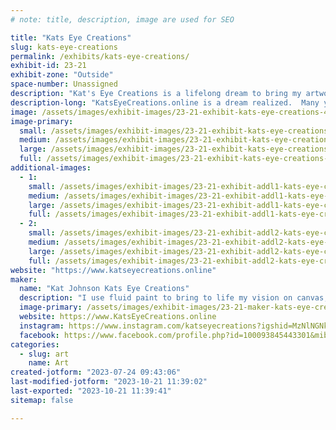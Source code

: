 ```yaml
---
# note: title, description, image are used for SEO

title: "Kats Eye Creations"
slug: kats-eye-creations
permalink: /exhibits/kats-eye-creations/
exhibit-id: 23-21
exhibit-zone: "Outside"
space-number: Unassigned
description: "Kat's Eye Creations is a lifelong dream to bring my artwork to life.  "
description-long: "KatsEyeCreations.online is a dream realized.  Many years ago my Aunt Rosalie encouraged and inspired me to pursue my dreams, my art.  Although she passed away before she could see my pursuit, I know she's proud of me.  I pour my heart into my artwork.  Whether it's a story I'm writing or a I'm painting a hat, I put 100% of myself into everything I create.  "
image: /assets/images/exhibit-images/23-21-exhibit-kats-eye-creations-43-dsc01456-4213-large.jpg
image-primary: 
  small: /assets/images/exhibit-images/23-21-exhibit-kats-eye-creations-43-dsc01456-4213-small.jpg
  medium: /assets/images/exhibit-images/23-21-exhibit-kats-eye-creations-43-dsc01456-4213-medium.jpg
  large: /assets/images/exhibit-images/23-21-exhibit-kats-eye-creations-43-dsc01456-4213-large.jpg
  full: /assets/images/exhibit-images/23-21-exhibit-kats-eye-creations-43-dsc01456-4213-full.jpg
additional-images: 
  - 1:
    small: /assets/images/exhibit-images/23-21-exhibit-addl1-kats-eye-creations-dsc012272-small.jpg
    medium: /assets/images/exhibit-images/23-21-exhibit-addl1-kats-eye-creations-dsc012272-medium.jpg
    large: /assets/images/exhibit-images/23-21-exhibit-addl1-kats-eye-creations-dsc012272-large.jpg
    full: /assets/images/exhibit-images/23-21-exhibit-addl1-kats-eye-creations-dsc012272-full.jpg
  - 2:
    small: /assets/images/exhibit-images/23-21-exhibit-addl2-kats-eye-creations-dark-moon-rising-small.jpg
    medium: /assets/images/exhibit-images/23-21-exhibit-addl2-kats-eye-creations-dark-moon-rising-medium.jpg
    large: /assets/images/exhibit-images/23-21-exhibit-addl2-kats-eye-creations-dark-moon-rising-large.jpg
    full: /assets/images/exhibit-images/23-21-exhibit-addl2-kats-eye-creations-dark-moon-rising-full.jpg
website: "https://www.katseyecreations.online"
maker: 
  name: "Kat Johnson Kats Eye Creations"
  description: "I use fluid paint to bring to life my vision on canvas, vases, shoes, hats, etc.  I love to play w/ colors and textures, making a painting more than just something beautiful to see, but a full sensory experience. I want people to find joy in my art.  "
  image-primary: /assets/images/exhibit-images/23-21-maker-kats-eye-creations-dsc01456-medium.jpg
  website: https://www.KatsEyeCreations.online
  instagram: https://www.instagram.com/katseyecreations?igshid=MzNlNGNkZWQ4Mg==
  facebook: https://www.facebook.com/profile.php?id=100093845443301&mibextid=ZbWKwL
categories: 
  - slug: art
    name: Art
created-jotform: "2023-07-24 09:43:06"
last-modified-jotform: "2023-10-21 11:39:02"
last-exported: "2023-10-21 11:39:41"
sitemap: false

---
```

